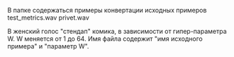 В папке содержаться примеры конвертации исходных примеров
test_metrics.wav
privet.wav

В женский голос "стендап" комика, в зависимости от гипер-параметра W.
W меняется от 1 до 64.
Имя файла содержит "имя исходного примера" и "параметр W".
